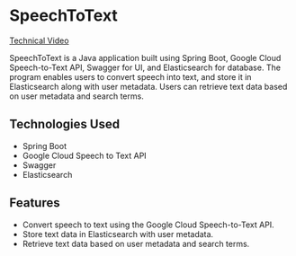 # SpeechToText

[Technical Video](https://www.youtube.com/watch?v=ODiMqXlF40I)

SpeechToText is a Java application built using Spring Boot, Google Cloud Speech-to-Text API, Swagger for UI, and Elasticsearch for database. The program enables users to convert speech into text, and store it in Elasticsearch along with user metadata. Users can retrieve text data based on user metadata and search terms.

## Technologies Used

- Spring Boot
- Google Cloud Speech to Text API
- Swagger
- Elasticsearch

## Features

- Convert speech to text using the Google Cloud Speech-to-Text API.
- Store text data in Elasticsearch with user metadata.
- Retrieve text data based on user metadata and search terms.
